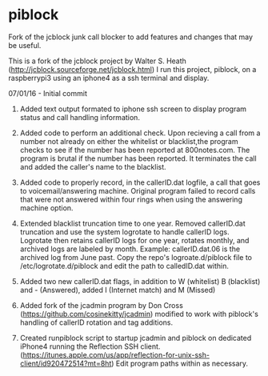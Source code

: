 # piblock
Fork of the jcblock junk call blocker to add features and changes that may be useful.

This is a fork of the jcblock project by Walter S. Heath (http://jcblock.sourceforge.net/jcblock.html)
I run this project, piblock, on a raspberrypi3 using an iphone4 as a ssh terminal and display.

07/01/16 - Initial commit

1) Added text output formated to iphone ssh screen to display program status and call handling information.

2) Added code to perform an additional check. Upon recieving a call from a number not already on either the whitelist or blacklist,the program checks to see if the number has been reported at 800notes.com. The program is brutal if the number has been reported. It terminates the call and added the caller's name to the blacklist.

3) Added code to properly record, in the callerID.dat logfile, a call that goes to voicemail/answering machine.
   Original program failed to record calls that were not answered within four rings when using the answering machine option.
   
4) Extended blacklist truncation time to one year. Removed callerID.dat truncation and use the system logrotate to
   handle callerID logs. Logrotate then retains callerID logs for one year, rotates monthly, and archived logs are labeled by month.
   Example: callerID.dat.06 is the archived log from June past. Copy the repo's logroate.d/piblock file to /etc/logrotate.d/piblock and edit the path to calledID.dat within.
   
5) Added two new callerID.dat flags, in addition to W (whitelist) B (blacklist) and - (Answered), added I (Internet match) and M (Missed)

6) Added fork of the jcadmin program by Don Cross (https://github.com/cosinekitty/jcadmin) modified to work with 
   piblock's handling of callerID rotation and tag additions.

7) Created runpiblock script to startup jcadmin and piblock on dedicated iPhone4 running the Reflection SSH
   client. (https://itunes.apple.com/us/app/reflection-for-unix-ssh-client/id920472514?mt=8ht) 
   Edit program paths within as necessary.  

   
